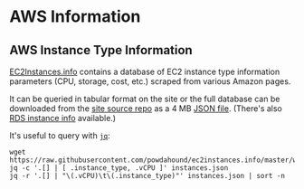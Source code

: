 AWS Information
===============

AWS Instance Type Information
-----------------------------

[EC2Instances.info][ec2info] contains a database of EC2 instance type
information parameters (CPU, storage, cost, etc.) scraped from various
Amazon pages.

It can be queried in tabular format on the site or the full database
can be downloaded from the [site source repo][ec2source] as a 4 MB
[JSON file][ec2json]. (There's also [RDS instance info][ec2rds]
available.)

It's useful to query with [`jq`]:

    wget https://raw.githubusercontent.com/powdahound/ec2instances.info/master/www/instances.json
    jq -c '.[] | [ .instance_type, .vCPU ]' instances.json
    jq -r '.[] | "\(.vCPU)\t\(.instance_type)"' instances.json | sort -n



[`jq`]: ../lang/jq.md
[ec2info]: https://ec2instances.info
[ec2source]: https://github.com/powdahound/ec2instances.info
[ec2json]: https://raw.githubusercontent.com/powdahound/ec2instances.info/master/www/instances.json
[ec2rds]: https://raw.githubusercontent.com/powdahound/ec2instances.info/master/www/rds/instances.json
